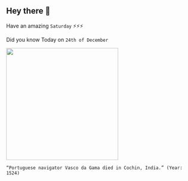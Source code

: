 ## Hey there 👋
Have an amazing `Saturday` ⚡⚡⚡

Did you know Today on `24th of December`
 
 [<img src="https://upload.wikimedia.org/wikipedia/commons/c/c3/Sines06_edit1.jpg" width="300" />](https://en.wikipedia.org/wiki/Vasco_da_Gama) 
 ```
“Portuguese navigator Vasco da Gama died in Cochin, India.” (Year: 1524)
```
